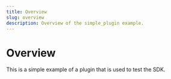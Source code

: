 ```yaml
---
title: Overview
slug: overview
description: Overview of the simple_plugin example.
---
```


# Overview

This is a simple example of a plugin that is used to test the SDK.
